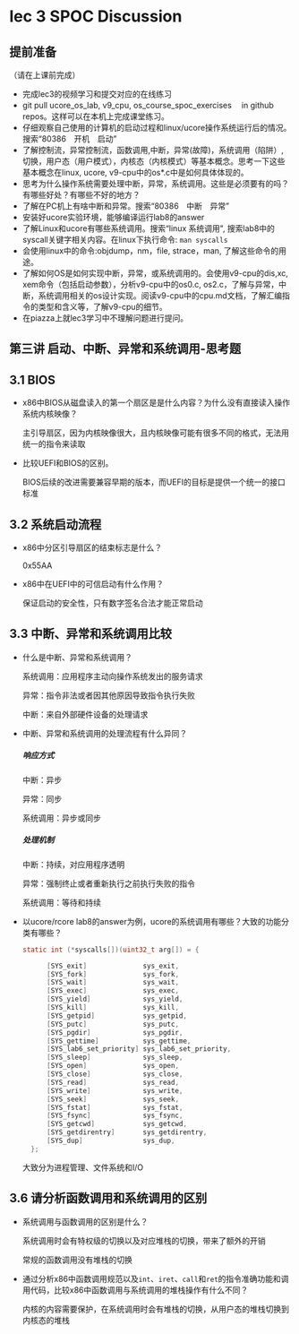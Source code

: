 # lec 3 SPOC Discussion

## **提前准备**
（请在上课前完成）


 - 完成lec3的视频学习和提交对应的在线练习
 - git pull ucore_os_lab, v9_cpu, os_course_spoc_exercises  　in github repos。这样可以在本机上完成课堂练习。
 - 仔细观察自己使用的计算机的启动过程和linux/ucore操作系统运行后的情况。搜索“80386　开机　启动”
 - 了解控制流，异常控制流，函数调用,中断，异常(故障)，系统调用（陷阱）,切换，用户态（用户模式），内核态（内核模式）等基本概念。思考一下这些基本概念在linux, ucore, v9-cpu中的os*.c中是如何具体体现的。
 - 思考为什么操作系统需要处理中断，异常，系统调用。这些是必须要有的吗？有哪些好处？有哪些不好的地方？
 - 了解在PC机上有啥中断和异常。搜索“80386　中断　异常”
 - 安装好ucore实验环境，能够编译运行lab8的answer
 - 了解Linux和ucore有哪些系统调用。搜索“linux 系统调用", 搜索lab8中的syscall关键字相关内容。在linux下执行命令: ```man syscalls```
 - 会使用linux中的命令:objdump，nm，file, strace，man, 了解这些命令的用途。
 - 了解如何OS是如何实现中断，异常，或系统调用的。会使用v9-cpu的dis,xc, xem命令（包括启动参数），分析v9-cpu中的os0.c, os2.c，了解与异常，中断，系统调用相关的os设计实现。阅读v9-cpu中的cpu.md文档，了解汇编指令的类型和含义等，了解v9-cpu的细节。
 - 在piazza上就lec3学习中不理解问题进行提问。

## 第三讲 启动、中断、异常和系统调用-思考题

## 3.1 BIOS
- x86中BIOS从磁盘读入的第一个扇区是是什么内容？为什么没有直接读入操作系统内核映像？

  主引导扇区，因为内核映像很大，且内核映像可能有很多不同的格式，无法用统一的指令来读取

- 比较UEFI和BIOS的区别。

  BIOS后续的改进需要兼容早期的版本，而UEFI的目标是提供一个统一的接口标准

## 3.2 系统启动流程

- x86中分区引导扇区的结束标志是什么？

  0x55AA

- x86中在UEFI中的可信启动有什么作用？

  保证启动的安全性，只有数字签名合法才能正常启动

## 3.3 中断、异常和系统调用比较
- 什么是中断、异常和系统调用？

  系统调用：应用程序主动向操作系统发出的服务请求

  异常：指令非法或者因其他原因导致指令执行失败

  中断：来自外部硬件设备的处理请求

- 中断、异常和系统调用的处理流程有什么异同？

  ##### 响应方式

  中断：异步

  异常：同步

  系统调用：异步或同步

  ##### 处理机制

  中断：持续，对应用程序透明

  异常：强制终止或者重新执行之前执行失败的指令

  系统调用：等待和持续

- 以ucore/rcore lab8的answer为例，ucore的系统调用有哪些？大致的功能分类有哪些？

  ```c
  static int (*syscalls[])(uint32_t arg[]) = {
  
        [SYS_exit]              sys_exit,
        [SYS_fork]              sys_fork,
        [SYS_wait]              sys_wait,
        [SYS_exec]              sys_exec,
        [SYS_yield]             sys_yield,
        [SYS_kill]              sys_kill,
        [SYS_getpid]            sys_getpid,
        [SYS_putc]              sys_putc,
        [SYS_pgdir]             sys_pgdir,
        [SYS_gettime]           sys_gettime,
        [SYS_lab6_set_priority] sys_lab6_set_priority,
        [SYS_sleep]             sys_sleep,
        [SYS_open]              sys_open,
        [SYS_close]             sys_close,
        [SYS_read]              sys_read,
        [SYS_write]             sys_write,
        [SYS_seek]              sys_seek,
        [SYS_fstat]             sys_fstat,
        [SYS_fsync]             sys_fsync,
        [SYS_getcwd]            sys_getcwd,
        [SYS_getdirentry]       sys_getdirentry,
        [SYS_dup]               sys_dup,
    };
  
  ```

  大致分为进程管理、文件系统和I/O


## 3.6 请分析函数调用和系统调用的区别
- 系统调用与函数调用的区别是什么？

  系统调用时会有特权级的切换以及对应堆栈的切换，带来了额外的开销

  常规的函数调用没有堆栈的切换

- 通过分析x86中函数调用规范以及`int`、`iret`、`call`和`ret`的指令准确功能和调用代码，比较x86中函数调用与系统调用的堆栈操作有什么不同？

  内核的内容需要保护，在系统调用时会有堆栈的切换，从用户态的堆栈切换到内核态的堆栈

